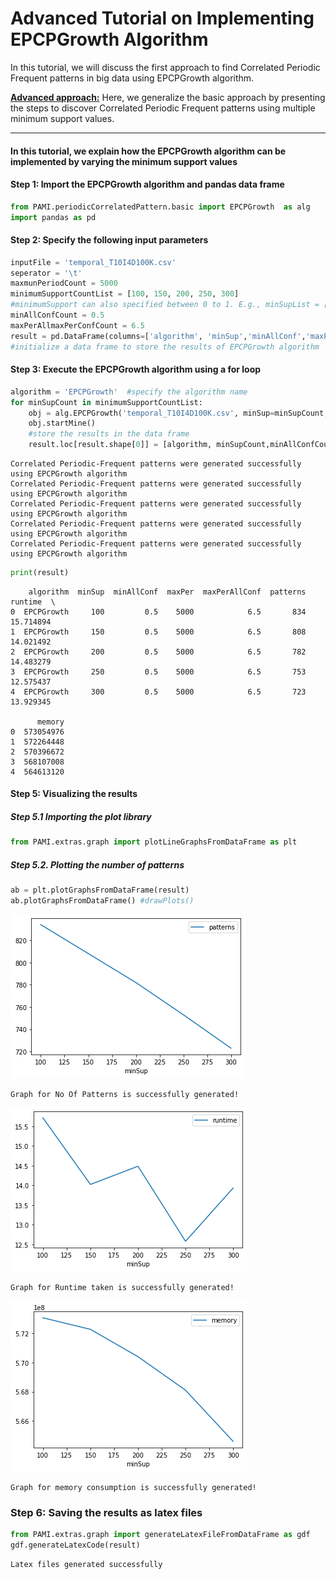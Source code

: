 # Advanced Tutorial on Implementing EPCPGrowth Algorithm

In this tutorial, we will discuss the first approach to find Correlated Periodic Frequent patterns in big data using EPCPGrowth algorithm.

[__Advanced approach:__](#advApproach) Here, we generalize the basic approach by presenting the steps to discover Correlated Periodic Frequent patterns using multiple minimum support values.

***

#### In this tutorial, we explain how the EPCPGrowth algorithm  can be implemented by varying the minimum support values

#### Step 1: Import the EPCPGrowth algorithm and pandas data frame


```python
from PAMI.periodicCorrelatedPattern.basic import EPCPGrowth  as alg
import pandas as pd
```

#### Step 2: Specify the following input parameters


```python
inputFile = 'temporal_T10I4D100K.csv'
seperator = '\t'
maxmunPeriodCount = 5000
minimumSupportCountList = [100, 150, 200, 250, 300] 
#minimumSupport can also specified between 0 to 1. E.g., minSupList = [0.005, 0.006, 0.007, 0.008, 0.009]
minAllConfCount = 0.5
maxPerAllmaxPerConfCount = 6.5
result = pd.DataFrame(columns=['algorithm', 'minSup','minAllConf','maxPer','maxPerAllConf', 'patterns', 'runtime', 'memory']) 
#initialize a data frame to store the results of EPCPGrowth algorithm
```

#### Step 3: Execute the EPCPGrowth algorithm using a for loop


```python
algorithm = 'EPCPGrowth'  #specify the algorithm name
for minSupCount in minimumSupportCountList:
    obj = alg.EPCPGrowth('temporal_T10I4D100K.csv', minSup=minSupCount,minAllConf=minAllConfCount,maxPer=maxmunPeriodCount,maxPerAllConf=maxPerAllmaxPerConfCount, sep=seperator)
    obj.startMine()
    #store the results in the data frame
    result.loc[result.shape[0]] = [algorithm, minSupCount,minAllConfCount,maxmunPeriodCount, maxPerAllmaxPerConfCount,len(obj.getPatterns()), obj.getRuntime(), obj.getMemoryRSS()]
```

    Correlated Periodic-Frequent patterns were generated successfully using EPCPGrowth algorithm 
    Correlated Periodic-Frequent patterns were generated successfully using EPCPGrowth algorithm 
    Correlated Periodic-Frequent patterns were generated successfully using EPCPGrowth algorithm 
    Correlated Periodic-Frequent patterns were generated successfully using EPCPGrowth algorithm 
    Correlated Periodic-Frequent patterns were generated successfully using EPCPGrowth algorithm 



```python
print(result)
```

        algorithm  minSup  minAllConf  maxPer  maxPerAllConf  patterns    runtime  \
    0  EPCPGrowth     100         0.5    5000            6.5       834  15.714894   
    1  EPCPGrowth     150         0.5    5000            6.5       808  14.021492   
    2  EPCPGrowth     200         0.5    5000            6.5       782  14.483279   
    3  EPCPGrowth     250         0.5    5000            6.5       753  12.575437   
    4  EPCPGrowth     300         0.5    5000            6.5       723  13.929345   
    
          memory  
    0  573054976  
    1  572264448  
    2  570396672  
    3  568107008  
    4  564613120  


#### Step 5: Visualizing the results

##### Step 5.1 Importing the plot library


```python
from PAMI.extras.graph import plotLineGraphsFromDataFrame as plt
```

##### Step 5.2. Plotting the number of patterns


```python
ab = plt.plotGraphsFromDataFrame(result)
ab.plotGraphsFromDataFrame() #drawPlots()
```


    
![png](output_15_0.png)
    


    Graph for No Of Patterns is successfully generated!



    
![png](output_15_2.png)
    


    Graph for Runtime taken is successfully generated!



    
![png](output_15_4.png)
    


    Graph for memory consumption is successfully generated!


### Step 6: Saving the results as latex files


```python
from PAMI.extras.graph import generateLatexFileFromDataFrame as gdf
gdf.generateLatexCode(result)
```

    Latex files generated successfully

